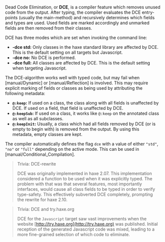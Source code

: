 Dead Code Elimination, or **DCE**, is a compiler feature which removes unused code from the output. After typing, the compiler evaluates the DCE entry-points (usually the main-method) and recursively determines which fields and types are used. Used fields are marked accordingly and unmarked fields are then removed from their classes.

DCE has three modes which are set when invoking the command line:



* **-dce std:** Only classes in the haxe standard library are affected by DCE. This is the default setting on all targets but Javascript.
* **-dce no:** No DCE is performed.
* **-dce full:** All classes are affected by DCE. This is the default setting when targeting Javascript.


The DCE-algorithm works well with typed code, but may fail when [manual/Dynamic] or [manual/Reflection] is involved. This may require explicit marking of fields or classes as being used by attributing the following metadata:



* **`@:keep`:** If used on a class, the class along with all fields is unaffected by DCE. If used on a field, that field is unaffected by DCE.
* **`@:keepSub`:** If used on a class, it works like `@:keep` on the annotated class as well as all subclasses.
* **`@:keepInit`:** Usually, a class which had all fields removed by DCE (or is empty to begin with) is removed from the output. By using this metadata, empty classes are kept.


The compiler automatically defines the flag `dce` with a value of either `"std"`, `"no"` or `"full"` depending on the active mode. This can be used in [manual/Conditional_Compilation].

> Trivia: DCE-rewrite
>
> DCE was originally implemented in haxe 2.07. This implementation considered a function to be used when it was explicitly typed. The problem with that was that several features, most importantly interfaces, would cause all class fields to be typed in order to verify type-safety. This effectively subverted DCE completely, prompting the rewrite for haxe 2.10.

> Trivia: DCE and try.haxe.org
>
> DCE for the `Javascript` target saw vast improvements when the website [http://try.haxe.org](http://try.haxe.org) was published. Initial reception of the generated Javascript code was mixed, leading to a more fine-grained selection of which code to eliminate.